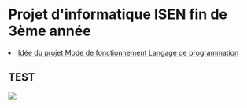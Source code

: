 <h1>Projet d'informatique ISEN fin de 3ème année</h1>


<li>
<a href="#TEST"> Idée du projet </a>
<a href="#TEST"> Mode de fonctionnement  </a>
<a href="#TEST"> Langage de programmation  </a>
</li>




<div id="TEST">
<h2>TEST</h2>
<img src='https://h3z6m7w4.rocketcdn.me/wp-content/uploads/2020/06/Scrum-process-schema-FR-small.png'>
</div>







